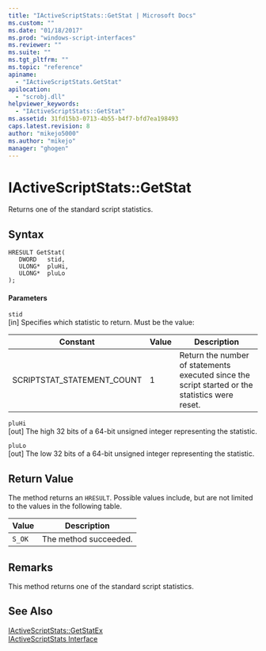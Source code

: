 ```yaml
---
title: "IActiveScriptStats::GetStat | Microsoft Docs"
ms.custom: ""
ms.date: "01/18/2017"
ms.prod: "windows-script-interfaces"
ms.reviewer: ""
ms.suite: ""
ms.tgt_pltfrm: ""
ms.topic: "reference"
apiname: 
  - "IActiveScriptStats.GetStat"
apilocation: 
  - "scrobj.dll"
helpviewer_keywords: 
  - "IActiveScriptStats::GetStat"
ms.assetid: 31fd15b3-0713-4b55-b4f7-bfd7ea198493
caps.latest.revision: 8
author: "mikejo5000"
ms.author: "mikejo"
manager: "ghogen"
---
```

# IActiveScriptStats::GetStat
Returns one of the standard script statistics.  
  
## Syntax  
  
```  
HRESULT GetStat(  
   DWORD   stid,  
   ULONG*  pluHi,  
   ULONG*  pluLo  
);  
```  
  
#### Parameters  
 `stid`  
 [in] Specifies which statistic to return. Must be the value:  
  
|Constant|Value|Description|  
|--------------|-----------|-----------------|  
|SCRIPTSTAT_STATEMENT_COUNT|1|Return the number of statements executed since the script started or the statistics were reset.|  
  
 `pluHi`  
 [out] The high 32 bits of a 64-bit unsigned integer representing the statistic.  
  
 `pluLo`  
 [out] The low 32 bits of a 64-bit unsigned integer representing the statistic.  
  
## Return Value  
 The method returns an `HRESULT`. Possible values include, but are not limited to the values in the following table.  
  
|Value|Description|  
|-----------|-----------------|  
|`S_OK`|The method succeeded.|  
  
## Remarks  
 This method returns one of the standard script statistics.  
  
## See Also  
 [IActiveScriptStats::GetStatEx](../../winscript/reference/iactivescriptstats-getstatex.md)   
 [IActiveScriptStats Interface](../../winscript/reference/iactivescriptstats-interface.md)